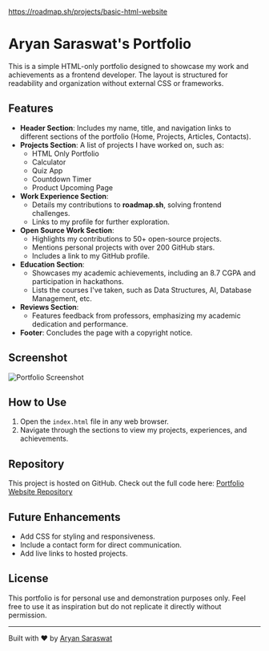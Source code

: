 https://roadmap.sh/projects/basic-html-website
# Aryan Saraswat's Portfolio

This is a simple HTML-only portfolio designed to showcase my work and achievements as a frontend developer. The layout is structured for readability and organization without external CSS or frameworks.

## Features

- **Header Section**: Includes my name, title, and navigation links to different sections of the portfolio (Home, Projects, Articles, Contacts).
- **Projects Section**: A list of projects I have worked on, such as:
  - HTML Only Portfolio
  - Calculator
  - Quiz App
  - Countdown Timer
  - Product Upcoming Page
- **Work Experience Section**: 
  - Details my contributions to **roadmap.sh**, solving frontend challenges.
  - Links to my profile for further exploration.
- **Open Source Work Section**: 
  - Highlights my contributions to 50+ open-source projects.
  - Mentions personal projects with over 200 GitHub stars.
  - Includes a link to my GitHub profile.
- **Education Section**:
  - Showcases my academic achievements, including an 8.7 CGPA and participation in hackathons.
  - Lists the courses I've taken, such as Data Structures, AI, Database Management, etc.
- **Reviews Section**:
  - Features feedback from professors, emphasizing my academic dedication and performance.
- **Footer**: Concludes the page with a copyright notice.

## Screenshot

![Portfolio Screenshot](image.png)

## How to Use

1. Open the `index.html` file in any web browser.
2. Navigate through the sections to view my projects, experiences, and achievements.

## Repository

This project is hosted on GitHub. Check out the full code here: [Portfolio Website Repository](https://github.com/Aryan-Saraswat05/PortfolioWebsite)

## Future Enhancements

- Add CSS for styling and responsiveness.
- Include a contact form for direct communication.
- Add live links to hosted projects.

## License

This portfolio is for personal use and demonstration purposes only. Feel free to use it as inspiration but do not replicate it directly without permission.

---

Built with ❤️ by [Aryan Saraswat](https://github.com/Aryan-Saraswat05)
